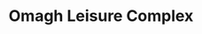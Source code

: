 ---
title: "Omagh Leisure Complex"
address: "Omagh Leisure Complex, Old Mountfield Road, Omagh, Tyrone, BT79 7EG"
tel: "+44 (0)28 8224 6711"
county: "Tyrone"
category: "Swimming Pools"
type: "Content"
lat: "54.60470962524414"
lng: "-7.293887138366699"
---